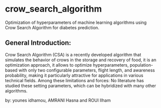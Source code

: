 # crow_search_algorithm
Optimization of hyperparameters of machine learning algorithms using Crow Search Algorithm for diabetes prediction.
## General Introduction:
Crow Search Algorithm (CSA) is a recently developed algorithm that simulates the behavior of crows in the storage and recovery of food, it is an optimization approach, it allows to optimize hyperparameters, population-based with only two configurable parameters, flight length, and awareness probability, making it particularly attractive for applications in various technical fields. Among these limitations and forces: No literature has studied these setting parameters, which can be hybridized with many other algorithms.

by: younes idhamou, AMRANI Hasna and ROUI Ilham
